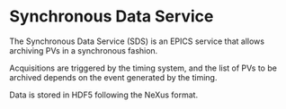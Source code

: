 # Synchronous Data Service

The Synchronous Data Service (SDS) is an EPICS service that allows archiving PVs in a synchronous fashion.

Acquisitions are triggered by the timing system, and the list of PVs to be archived depends on the event generated by the timing.

Data is stored in HDF5 following the NeXus format.